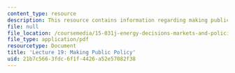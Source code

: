 ```yaml
---
content_type: resource
description: This resource contains information regarding making public policy.
file: null
file_location: /coursemedia/15-031j-energy-decisions-markets-and-policies-spring-2012/21b7c5663fdc6f1f4426a52e57082f38_MIT15_031JS12_lec19.pdf
file_type: application/pdf
resourcetype: Document
title: 'Lecture 19: Making Public Policy'
uid: 21b7c566-3fdc-6f1f-4426-a52e57082f38
---
```


